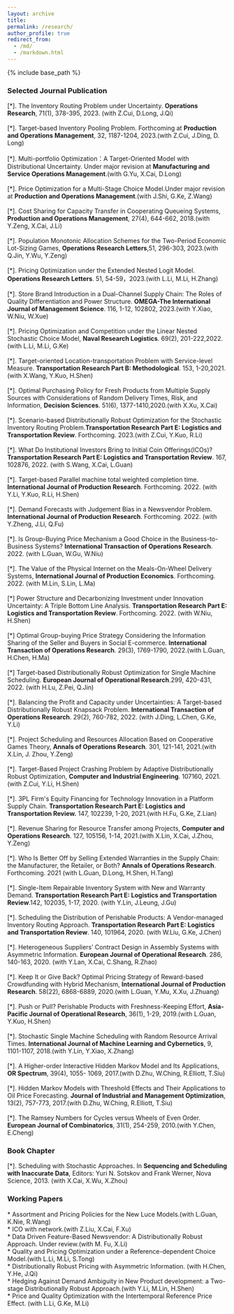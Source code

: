 ```yaml
---
layout: archive
title: 
permalink: /research/
author_profile: true
redirect_from:
  - /md/
  - /markdown.html
---
```


{% include base_path %}

### Selected Journal Publication
[\*]. The Inventory Routing Problem under Uncertainty. **Operations Research**, 71(1), 378-395, 2023. (with Z.Cui, D.Long, J.Qi)<br/><br/>
[\*]. Target-based Inventory Pooling Problem. Forthcoming at **Production and Operations Management**, 32, 1187-1204, 2023.(with Z.Cui, J.Ding, D. Long)<br/><br/>
[\*].	Multi-portfolio Optimization：A Target-Oriented Model with Distributional Uncertainty. Under major revision at **Manufacturing and Service Operations Management**.(with G.Yu, X.Cai, D.Long)<br/><br/>
[\*]. Price Optimization for a Multi-Stage Choice Model.Under major revision at **Production and Operations Management**.(with J.Shi, G.Ke, Z.Wang)<br/><br/>
[\*]. Cost Sharing for Capacity Transfer in Cooperating Queueing Systems, **Production and Operations Management**, 27(4), 644-662, 2018.(with Y.Zeng, X.Cai, J.Li)<br/><br/>
[\*]. Population Monotonic Allocation Schemes for the Two-Period Economic Lot-Sizing Games, **Operations Research Letters**,51, 296-303, 2023.(with Q.Jin, Y.Wu, Y.Zeng)<br/><br/>
[\*]. Pricing Optimization under the Extended Nested Logit Model.  **Operations Research Letters**. 51, 54-59，2023.(with L.Li, M.Li, H.Zhang) <br/><br/>
[\*]. Store Brand Introduction in a Dual-Channel Supply Chain: The Roles of Quality Differentiation and Power Structure. **OMEGA-The International Journal of Management Science**. 116, 1-12, 102802, 2023.(with Y.Xiao, W.Niu, W.Xue) <br/><br/>
[\*]. Pricing Optimization and Competition under the Linear Nested Stochastic Choice Model, **Naval Research Logistics**. 69(2), 201-222,2022. (with L.Li, M.Li, G.Ke)<br/><br/>
[\*]. Target-oriented Location-transportation Problem with Service-level Measure. **Transportation Research Part B: Methodological**. 153, 1-20,2021. (with X.Wang, Y.Kuo, H.Shen)<br/><br/>
[\*]. Optimal Purchasing Policy for Fresh Products from Multiple Supply Sources with Considerations of Random Delivery Times, Risk, and Information, **Decision Sciences**. 51(6), 1377-1410,2020.(with X.Xu, X.Cai)<br/><br/>
[\*]. Scenario-based Distributionally Robust Optimization for the Stochastic Inventory Routing Problem.**Transportation Research Part E: Logistics and Transportation Review**. Forthcoming. 2023.(with Z.Cui, Y.Kuo, R.Li) <br/><br/>
[\*]. What Do Institutional Investors Bring to Initial Coin Offerings(ICOs)? **Transportation Research Part E: Logistics and Transportation Review**. 167, 102876, 2022. (with S.Wang, X.Cai, L.Guan)<br/><br/>
[\*].	Target-based Parallel machine total weighted completion time. **International Journal of Production Research**. Forthcoming. 2022. (with Y.Li, Y.Kuo, R.Li, H.Shen)<br/><br/>
[\*].	Demand Forecasts with Judgement Bias in a Newsvendor Problem. **International Journal of Production Research**. Forthcoming. 2022. (with Y.Zheng, J.Li, Q.Fu)<br/><br/>
[\*]. Is Group-Buying Price Mechanism a Good Choice in the Business-to-Business Systems? **International Transaction of Operations Research**. 2022. (with L.Guan, W.Gu, W.Niu)<br/><br/>
[\*]. The Value of the Physical Internet on the Meals-On-Wheel Delivery Systems, **International Journal of Production Economics**.  Forthcoming. 2022. (with M.Lin, S.Lin, L.Ma)<br/><br/>
[\*]  Power Structure and Decarbonizing Investment under Innovation Uncertainty: A Triple Bottom Line Analysis. **Transportation Research Part E: Logistics and Transportation Review**. Forthcoming. 2022. (with W.Niu, H.Shen)<br/><br/>
[\*]  Optimal Group-buying Price Strategy Considering the Information Sharing of the Seller and Buyers in Social E-commerce. **International Transaction of Operations Research**. 29(3), 1769-1790, 2022.(with L.Guan, H.Chen, H.Ma)<br/><br/>
[\*] Target-based Distributionally Robust Optimization for Single Machine Scheduling. **European Journal of Operational Research**.299, 420-431, 2022. (with H.Lu, Z.Pei, Q.Jin)<br/><br/>
[\*]. Balancing the Profit and Capacity under Uncertainties: A Target-based Distributionally Robust Knapsack Problem. **International Transaction of Operations Research**. 29(2), 760-782, 2022. (with J.Ding, L.Chen, G.Ke, Y.Li)<br/><br/>
[\*]. Project Scheduling and Resources Allocation Based on Cooperative Games Theory, **Annals of Operations Research**. 301, 121-141, 2021.(with X.Lin, J. Zhou, Y.Zeng)<br/><br/>
[\*]. Target-Based Project Crashing Problem by Adaptive Distributionally Robust Optimization, **Computer and Industrial Engineering**. 107160, 2021.(with Z.Cui, Y.Li, H.Shen)<br/><br/>
[\*]. 3PL Firm's Equity Financing for Technology Innovation in a Platform Supply Chain. **Transportation Research Part E: Logistics and Transportation Review.** 147, 102239, 1-20, 2021.(with H.Fu, G.Ke, Z.Lian)<br/><br/>
[\*]. Revenue Sharing for Resource Transfer among Projects, **Computer and Operations Research**. 127, 105156, 1-14, 2021.(with X.Lin, X.Cai, J.Zhou, Y.Zeng)<br/><br/>
[\*]. Who Is Better Off by Selling Extended Warranties in the Supply Chain: the Manufacturer, the Retailer, or Both? **Annals of Operations Research**. Forthcoming. 2021 (with L.Guan, D.Long, H.Shen, H.Tang)<br/><br/>
[\*]. Single-Item Repairable Inventory System with New and Warranty Demand. **Transportation Research Part E: Logistics and Transportation Review**.142, 102035, 1-17, 2020. (with Y.Lin, J.Leung, J.Gu)<br/><br/>
[\*]. Scheduling the Distribution of Perishable Products: A Vendor-managed Inventory Routing Approach. **Transportation Research Part E: Logistics and Transportation Review**. 140, 101964, 2020. (with W.Liu, G.Ke, J.Chen)<br/><br/>
[\*]. Heterogeneous Suppliers’ Contract Design in Assembly Systems with Asymmetric Information. **European Journal of Operational Research**. 286, 140-163, 2020. (with Y.Lan, X.Cai, C.Shang, R.Zhao)<br/><br/>
[\*]. Keep It or Give Back? Optimal Pricing Strategy of Reward-based Crowdfunding with Hybrid Mechanism, **International Journal of Production Research**. 58(22), 6868-6889, 2020.(with L.Guan, Y.Mu, X.Xu, J.Zhuang)<br/><br/>
[\*]. Push or Pull? Perishable Products with Freshness-Keeping Effort, **Asia-Pacific Journal of Operational Research**, 36(1), 1-29, 2019.(with L.Guan, Y.Kuo, H.Shen)<br/><br/>
[\*]. Stochastic Single Machine Scheduling with Random Resource Arrival Times. **International Journal of Machine Learning and Cybernetics**, 9, 1101-1107, 2018.(with Y.Lin, Y.Xiao, X.Zhang)<br/><br/>
[\*]. A Higher-order Interactive Hidden Markov Model and Its Applications, **OR Spectrum**, 39(4), 1055- 1069, 2017.(with D.Zhu, W.Ching, R.Elliott, T.Siu)<br/><br/>
[\*]. Hidden Markov Models with Threshold Effects and Their Applications to Oil Price Forecasting. **Journal of Industrial and Management Optimization**, 13(2), 757-773, 2017.(with D.Zhu, W.Ching, R.Elliott, T.Siu)<br/><br/>
[\*]. The Ramsey Numbers for Cycles versus Wheels of Even Order. **European Journal of Combinatorics**, 31(1), 254-259, 2010.(with Y.Chen, E.Cheng)<br/>

### Book Chapter
[\*].	Scheduling with Stochastic Approaches. In **Sequencing and Scheduling with Inaccurate Data**, Editors: Yuri N. Sotskov and Frank Werner, Nova Science, 2013. (with X.Cai, X.Wu, X.Zhou)<br/>

### Working Papers
\*	Assortment and Pricing Policies for the New Luce Models.(with L.Guan, K.Nie, R.Wang)<br/>
\*	ICO with network.(with Z.Liu, X.Cai, F.Xu) <br/> 
\* Data Driven Feature-Based Newsvendor: A Distributionally Robust Approach. Under review.(with M. Fu, X.Li)<br/>
\*	Quality and Pricing Optimization under a Reference-dependent Choice Model.(with L.Li, M.Li, S.Tong) <br/>
\*	Distributionally Robust Pricing with Asymmetric Information. (with H.Chen, Y.He, J.Qi) <br/> 
\*	Hedging Against Demand Ambiguity in New Product development: a Two-stage Distributionally Robust Approach.(with Y.Li, M.Lin, H.Shen)  <br/> 
\*	Price and Quality Optimization with the Intertemporal Reference Price Effect. (with L.Li, G.Ke, M.Li) <br/> 
